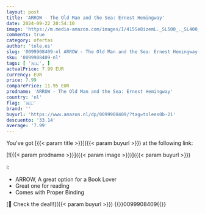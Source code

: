 ```yaml
---
layout: post
title: 'ARROW - The Old Man and the Sea: Ernest Hemingway'
date: 2024-09-22 20:54:10
image: 'https://m.media-amazon.com/images/I/415Se8izemL._SL500_._SL400_.jpg'
comments: true
category: ofertas
author: 'tole.es'
slug: '0099908409-nl ARROW - The Old Man and the Sea: Ernest Hemingway'
sku: '0099908409-nl'
tags: [ '🇳🇱', ]
actualPrice: 7.99 EUR
currency: EUR
price: 7.99
comparePrice: 11.95 EUR
prodname: 'ARROW - The Old Man and the Sea: Ernest Hemingway'
country: 'nl'
flag: '🇳🇱'
brand: ''
buyurl: 'https://www.amazon.nl/dp/0099908409/?tag=tolees0b-21'
descuento: '33.14'
average: '7.99'
---
```


You've got [{{< param title >}}]({{< param buyurl >}}) at the following link:

[![{{< param prodname >}}]({{< param image >}})]({{< param buyurl >}})

ℹ️:

- ARROW, A great option for a Book Lover
- Great one for reading
- Comes with Proper Binding

[🛒 Check the deal!!]({{< param buyurl >}})
{{<world>}}0099908409{{</world>}}
